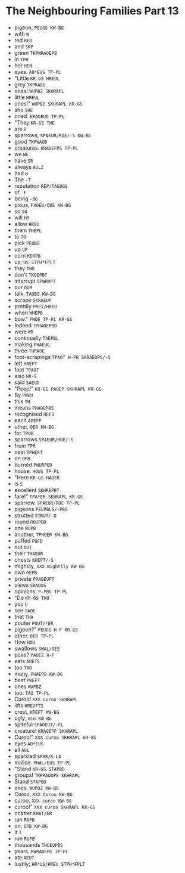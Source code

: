 # The Neighbouring Families Part 13

* pigeon, `PEUGS KW-BG`
* with `W`
* red `RED`
* and `SKP`
* green `TKPWRAOEPB`
* in `TPH`
* her `HER`
* eyes. `AO*EUS TP-PL`
* "Little `KR-GS HREUL`
* grey `TKPRAEU`
* ones! `WUPBZ SKHRAPL`
* little `HREUL`
* ones!" `WUPBZ SKHRAPL KR-GS`
* she `SHE`
* cried. `KRAOEUD TP-PL`
* "They `KR-GS THE`
* are `R`
* sparrows, `SPAEUR/ROE/-S KW-BG`
* good `TKPWAOD`
* creatures. `KRAOEFPS TP-PL`
* we `WE`
* have `SR`
* always `AULZ`
* had `H`
* The `-T`
* reputation `REP/TAEUGS`
* of `-F`
* being `-BG`
* pious, `PAOEU/OUS KW-BG`
* so `SO`
* will `HR`
* allow `HROU`
* them `THEPL`
* to `TO`
* pick `PEUBG`
* up `UP`
* corn `KORPB`
* us; `US STPH*FPLT`
* they `THE`
* don't `TKOEPBT`
* interrupt `SPWRUPT`
* our `OUR`
* talk, `TAUBG KW-BG`
* scrape `SKRAEUP`
* prettily `PRET/HREU`
* when `WHEPB`
* bow." `PWOE TP-PL KR-GS`
* Indeed `TPHAOEPBD`
* were `WR`
* continually `TAEPBL`
* making `PHAEUG`
* three `THRAOE`
* foot-scrapings `TPAOT H-PB SKRAEUPG/-S`
* left `HREFT`
* foot `TPAOT`
* also `HR-S`
* said `SAEUD`
* "Peep!" `KR-GS PAOEP SKHRAPL KR-GS`
* By `PWEU`
* this `TH`
* means `PHAOEPBS`
* recognised `REFD`
* each `AOEFP`
* other, `OER KW-BG`
* for `TPOR`
* sparrows `SPAEUR/ROE/-S`
* from `TPR`
* nest `TPHEFT`
* on `OPB`
* burned `PWURPBD`
* house. `HOUS TP-PL`
* "Here `KR-GS HAOER`
* is `S`
* excellent `SKHREPBT`
* fare!" `TPA*ER SKHRAPL KR-GS`
* sparrow. `SPAEUR/ROE TP-PL`
* pigeons `PEUPBLG/-PBS`
* strutted `STRUT/-D`
* round `ROUPBD`
* one `WUPB`
* another, `TPHOER KW-BG`
* puffed `PUFD`
* out `OUT`
* their `THAEUR`
* chests `KHEFT/-S`
* mightily, `XXX mightily KW-BG`
* own `OEPB`
* private `PRAOEUFT`
* views `SRAOUS`
* opinions. `P-PBS TP-PL`
* "Do `KR-GS TKO`
* you `U`
* see `SAOE`
* that `THA`
* pouter `POUT/*ER`
* pigeon?" `PEUGS H-F KR-GS`
* other. `OER TP-PL`
* How `HOU`
* swallows `SWAL/OES`
* peas? `PAOEZ H-F`
* eats `AOETS`
* too `TAO`
* many, `PHAEPB KW-BG`
* best `PWEFT`
* ones `WUPBZ`
* too. `TAO TP-PL`
* Curoo! `XXX Curoo SKHRAPL`
* lifts `HREUFTS`
* crest, `KREFT KW-BG`
* ugly, `ULG KW-BG`
* spiteful `SPAOEUT/-FL`
* creature! `KRAOEFP SKHRAPL`
* Curoo!" `XXX Curoo SKHRAPL KR-GS`
* eyes `AO*EUS`
* all `AUL`
* sparkled `SPAR/K-LD`
* malice. `PHAL/EUS TP-PL`
* "Stand `KR-GS STAPBD`
* groups! `TKPRAOUPS SKHRAPL`
* Stand `STAPBD`
* ones, `WUPBZ KW-BG`
* Curoo, `XXX Curoo KW-BG`
* curoo, `XXX curoo KW-BG`
* curoo!" `XXX curoo SKHRAPL KR-GS`
* chatter `KHAT/ER`
* ran `RAPB`
* on, `OPB KW-BG`
* it `T`
* run `RUPB`
* thousands `THOEUPBS`
* years. `KWRAOERS TP-PL`
* ate `AEUT`
* lustily; `HR*US/HREU STPH*FPLT`
